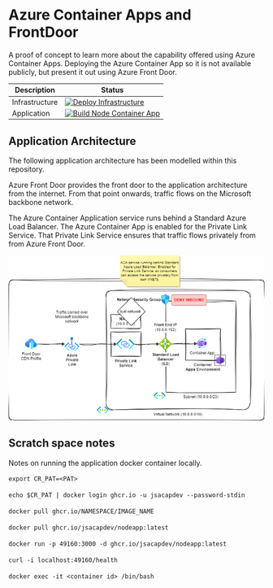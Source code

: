 # Azure Container Apps and FrontDoor

A proof of concept to learn more about the capability offered using Azure Container Apps. Deploying the Azure Container App so it is not available publicly, but present it out using Azure Front Door.

|Description|Status|
|-|-|
|Infrastructure|[![Deploy Infrastructure](https://github.com/jsacapdev/az.frontdoor.container.apps/actions/workflows/deploy-iac.yaml/badge.svg)](https://github.com/jsacapdev/az.frontdoor.container.apps/actions/workflows/deploy-iac.yaml)|
|Application|[![Build Node Container App](https://github.com/jsacapdev/az.frontdoor.container.apps/actions/workflows/build-app.yaml/badge.svg)](https://github.com/jsacapdev/az.frontdoor.container.apps/actions/workflows/build-app.yaml)|

## Application Architecture

The following application architecture has been modelled within this repository.

Azure Front Door provides the front door to the application architecture from the internet. From that point onwards, traffic flows on the Microsoft backbone network.

The Azure Container Application service runs behind a Standard Azure Load Balancer. The Azure Container App is enabled for the Private Link Service. That Private Link Service ensures that traffic flows privately from from Azure Front Door.

![Architecture](./assets/architecture.png "Azure Architecture")

## Scratch space notes

Notes on running the application docker container locally.

``` pwsh
export CR_PAT=<PAT>

echo $CR_PAT | docker login ghcr.io -u jsacapdev --password-stdin

docker pull ghcr.io/NAMESPACE/IMAGE_NAME

docker pull ghcr.io/jsacapdev/nodeapp:latest

docker run -p 49160:3000 -d ghcr.io/jsacapdev/nodeapp:latest

curl -i localhost:49160/health

docker exec -it <container id> /bin/bash
```